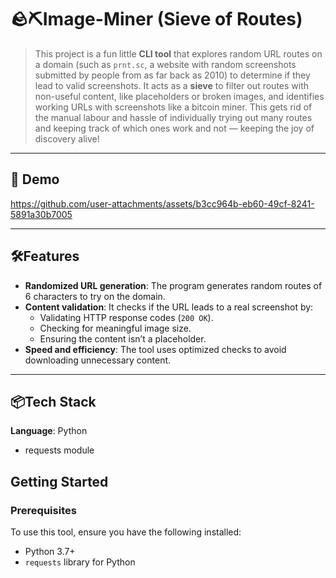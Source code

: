 # 🪨⛏️Image-Miner (Sieve of Routes)

>This project is a fun little **CLI tool** that explores random URL routes on a domain (such as `prnt.sc`, a website with random screenshots submitted by people from as far back as 2010) to determine if they lead to valid screenshots. It acts as a **sieve** to filter out routes with non-useful content, like placeholders or broken images, and identifies working URLs with screenshots like a bitcoin miner. This gets rid of the manual labour and hassle of individually trying out many routes and keeping track of which ones work and not — keeping the joy of discovery alive!

---
## 🎥 Demo


https://github.com/user-attachments/assets/b3cc964b-eb60-49cf-8241-5891a30b7005


---


## 🛠️Features

- **Randomized URL generation**: The program generates random routes of 6 characters to try on the domain.
- **Content validation**: It checks if the URL leads to a real screenshot by:
  - Validating HTTP response codes (`200 OK`).
  - Checking for meaningful image size.
  - Ensuring the content isn’t a placeholder.
- **Speed and efficiency**: The tool uses optimized checks to avoid downloading unnecessary content.

---

## 📦Tech Stack
**Language**: Python
- requests module

## Getting Started

### Prerequisites

To use this tool, ensure you have the following installed:

- Python 3.7+
- `requests` library for Python
